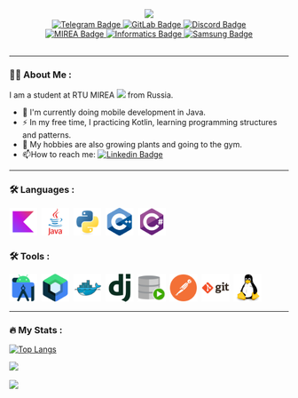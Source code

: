 <div id="header" align="center">
  <img src="https://media.giphy.com/media/v1.Y2lkPTc5MGI3NjExZTB5NGM5MzA2bmFpcWxpMWg2bDFoY3Rldjg4ZjUwdjJ2ejFkY2IyeSZlcD12MV9pbnRlcm5hbF9naWZfYnlfaWQmY3Q9cw/cjWmRq52oqJzoZ7IsQ/giphy.gif" width="200"/>
</div>

<div id="badges_networks" align="center">
  <a href="https://t.me/Ig0rello">
    <img src="https://img.shields.io/badge/Telegram-blue?style=for-the-badge&logo=Telegram&logoColor=white" alt="Telegram Badge"/>
  </a>
  <a href="https://gitlab.informatics.ru/Igorello">
    <img src="https://img.shields.io/badge/GitLab-orange?style=for-the-badge&logo=GitLab&logoColor=white" alt="GitLab Badge"/>
  </a>
  <a href="https://discordapp.com/users/680055941697241114/">
    <img src="https://img.shields.io/badge/Discord-blue?style=for-the-badge&logo=Discord&logoColor=white" alt="Discord Badge"/>
  </a>
</div>

<div id="badges" align="center">
  <a href="https://www.mirea.ru/">
    <img src="https://img.shields.io/badge/MIREA-yellow?style=for-the-badge&logo=homeassistant&logoColor=white" alt="MIREA Badge"/>
  </a>
  <a href="https://informatics.ru/">
    <img src="https://img.shields.io/badge/Informatics.ru-red?style=for-the-badge&logo=Codementor&logoColor=white" alt="Informatics Badge"/>
  </a>
  <a href="https://innovationcampus.ru/">
     <img src="https://img.shields.io/badge/Samsung Innovation Campus-purple?style=for-the-badge" alt="Samsung Badge"/>
  </a>
</div>

<div align="center">
  <img src="https://komarev.com/ghpvc/?username=Igor-ello&style=flat-square&color=blue" alt=""/>
</div>

---

### :man_technologist: About Me :
I am a student at RTU MIREA <img src="https://media.giphy.com/media/WUlplcMpOCEmTGBtBW/giphy.gif" width="30"> from Russia.
- :telescope: I'm currently doing mobile development in Java.
- :zap: In my free time, I practicing Kotlin, learning programming structures and patterns.
- :seedling: My hobbies are also growing plants and going to the gym.
- :mailbox:How to reach me: [![Linkedin Badge](https://img.shields.io/badge/-Ig0rello-blue?style=flat&logo=Telegram&logoColor=white)](https://t.me/Ig0rello)

---

### :hammer_and_wrench: Languages :
<div>
  <img src="https://github.com/devicons/devicon/blob/master/icons/kotlin/kotlin-original.svg" title="Kotlin" alt="Kotlin" width="50" height="50"/>&nbsp;
  <img src="https://github.com/devicons/devicon/blob/master/icons/java/java-original-wordmark.svg" title="Java" alt="Java" width="50" height="50"/>&nbsp;
  <img src="https://github.com/devicons/devicon/blob/master/icons/python/python-original.svg" title="Python" alt="Python" width="50" height="50"/>&nbsp;
  <img src="https://github.com/devicons/devicon/blob/master/icons/cplusplus/cplusplus-original.svg" title="C++" alt="C++" width="50" height="50"/>&nbsp;
  <img src="https://github.com/devicons/devicon/blob/master/icons/csharp/csharp-original.svg" title="C#" alt="C#" width="50" height="50"/>&nbsp;
</div>

### :hammer_and_wrench: Tools :
<div>
  <img src="https://github.com/devicons/devicon/blob/master/icons/androidstudio/androidstudio-original.svg" title="AndroidStudio" alt="AndroidStudio" width="50" height="50"/>&nbsp;
  <img src="https://github.com/devicons/devicon/blob/master/icons/jetpackcompose/jetpackcompose-original.svg" title="JetpackCompose" alt="JetpackCompose" width="50" height="50"/>&nbsp;
  <img src="https://github.com/devicons/devicon/blob/master/icons/docker/docker-original.svg" title="Docker" alt="Docker" width="50" height="50"/>&nbsp;
  <img src="https://github.com/devicons/devicon/blob/master/icons/django/django-plain.svg" title="Django" alt="Django" width="50" height="50"/>&nbsp;
  <img src="https://github.com/devicons/devicon/blob/master/icons/sqldeveloper/sqldeveloper-original.svg" title="SQL"  alt="SQL" width="50" height="50"/>&nbsp;
  <img src="https://github.com/devicons/devicon/blob/master/icons/postman/postman-original.svg" title="Postman"  alt="Postman" width="50" height="50"/>&nbsp;
  <img src="https://github.com/devicons/devicon/blob/master/icons/git/git-original-wordmark.svg" title="Git" alt="Git" width="50" height="50"/>&nbsp;
  <img src="https://github.com/devicons/devicon/blob/master/icons/linux/linux-original.svg" title="Linux" alt="Linux" width="50" height="50"/>&nbsp;
</div>

---

### :fire: My Stats :
[![Top Langs](https://github-readme-stats.vercel.app/api/top-langs/?username=Igor-ello&layout=compact)](https://github.com/anuraghazra/github-readme-stats)

<div>
  
  ![](https://raw.githubusercontent.com/Igor-ello/github-stats/master/generated/overview.svg#gh-light-mode-only)
  
  ![](https://raw.githubusercontent.com/Igor-ello/github-stats/master/generated/languages.svg#gh-light-mode-only)
<div/>
